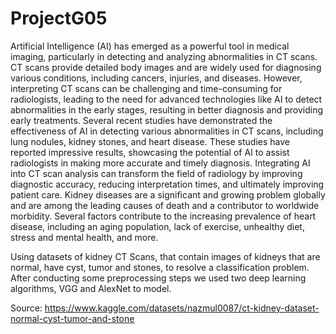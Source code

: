 # ProjectG05
Artificial Intelligence (AI) has emerged as a powerful tool in medical imaging, particularly in detecting and analyzing abnormalities in CT scans. CT scans provide detailed body images and are widely used for diagnosing various conditions, including cancers, injuries, and diseases. However, interpreting CT scans can be challenging and time-consuming for radiologists, leading to the need for advanced technologies like AI to detect abnormalities in the early stages, resulting in better diagnosis and providing early treatments.
Several recent studies have demonstrated the effectiveness of AI in detecting various abnormalities in CT scans, including lung nodules, kidney stones, and heart disease. These studies have reported impressive results, showcasing the potential of AI to assist radiologists in making more accurate and timely diagnosis. Integrating AI into CT scan analysis can transform the field of radiology by improving diagnostic accuracy, reducing interpretation times, and ultimately improving patient care.
Kidney diseases are a significant and growing problem globally and are among the leading causes of death and a contributor to worldwide morbidity. Several factors contribute to the increasing prevalence of heart disease, including an aging population, lack of exercise, unhealthy diet, stress and mental health, and more.

Using datasets of kidney CT Scans, that contain images of kidneys that are normal, have cyst, tumor and stones, to resolve a classification problem. After conducting some preprocessing steps we used two deep learning algorithms, VGG and AlexNet to model. 

Source: https://www.kaggle.com/datasets/nazmul0087/ct-kidney-dataset-normal-cyst-tumor-and-stone
